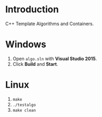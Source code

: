 # Introduction
C++ Template Algorithms and Containers.

# Windows
1. Open `algo.sln` with **Visual Studio 2015**.
2. Click **Build** and **Start**.

# Linux
1. `make`
2. `./testalgo`
3. `make clean`


